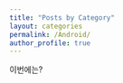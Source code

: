 ```yaml
---
title: "Posts by Category"
layout: categories
permalink: /Android/
author_profile: true
---
```

이번에는?
